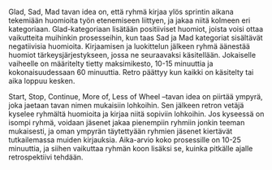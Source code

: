 Glad, Sad, Mad tavan idea on, että ryhmä kirjaa ylös sprintin aikana tekemiään huomioita työn etenemiseen liittyen, ja jakaa niitä kolmeen eri kategoriaan. Glad-kategoriaan lisätään positiiviset huomiot, joista voisi ottaa vaikutteita muihinkin prosesseihin, kun taas Sad ja Mad kategoriat sisältävät negatiivisia huomioita. Kirjaamisen ja luokittelun jälkeen ryhmä äänestää huomiot tärkeysjärjestykseen, jossa ne seuraavaksi käsitellään. Jokaiselle vaiheelle on määritelty tietty maksimikesto, 10-15 minuuttia ja kokonaisuudessaan 60 minuuttia. Retro päättyy kun kaikki on käsitelty tai aika loppuu kesken.

Start, Stop, Continue, More of, Less of Wheel –tavan idea on piirtää ympyrä, joka jaetaan tavan nimen mukaisiin lohkoihin. Sen jälkeen retron vetäjä kyselee ryhmältä huomioita ja kirjaa niitä sopiviin lohkoihin. Jos kyseessä on isompi ryhmä, voidaan jäsenet jakaa pienempiin ryhmiin jonkin teeman mukaisesti, ja oman ympyrän täytettyään ryhmien jäsenet kiertävät tutkailemassa muiden kirjauksia. Aika-arvio koko prosessille on 10-25 minuuttia, ja siihen vaikuttaa ryhmän koon lisäksi se, kuinka pitkälle ajalle retrospektiivi tehdään. 
